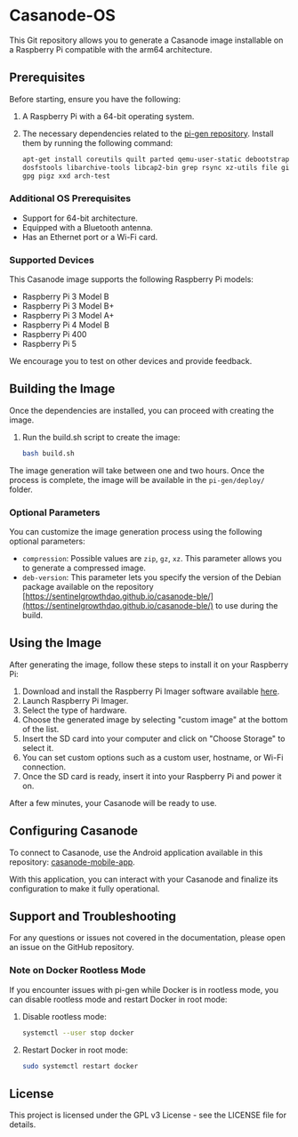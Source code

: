 # Casanode-OS

This Git repository allows you to generate a Casanode image installable on a Raspberry Pi compatible with the arm64 architecture.

## Prerequisites

Before starting, ensure you have the following:

1. A Raspberry Pi with a 64-bit operating system.
2. The necessary dependencies related to the [pi-gen repository](https://github.com/RPi-Distro/pi-gen). Install them by running the following command:

	```bash
	apt-get install coreutils quilt parted qemu-user-static debootstrap zerofree zip \
	dosfstools libarchive-tools libcap2-bin grep rsync xz-utils file git curl bc \
	gpg pigz xxd arch-test
	```

### Additional OS Prerequisites

- Support for 64-bit architecture.
- Equipped with a Bluetooth antenna.
- Has an Ethernet port or a Wi-Fi card.

### Supported Devices

This Casanode image supports the following Raspberry Pi models:

- Raspberry Pi 3 Model B
- Raspberry Pi 3 Model B+
- Raspberry Pi 3 Model A+
- Raspberry Pi 4 Model B
- Raspberry Pi 400
- Raspberry Pi 5

We encourage you to test on other devices and provide feedback.

## Building the Image

Once the dependencies are installed, you can proceed with creating the image.

1. Run the build.sh script to create the image:

	```bash
	bash build.sh
	```

The image generation will take between one and two hours. Once the process is complete, the image will be available in the `pi-gen/deploy/` folder.

### Optional Parameters

You can customize the image generation process using the following optional parameters:

- `compression`: Possible values are `zip`, `gz`, `xz`. This parameter allows you to generate a compressed image.
- `deb-version`: This parameter lets you specify the version of the Debian package available on the repository [https://sentinelgrowthdao.github.io/casanode-ble/](https://sentinelgrowthdao.github.io/casanode-ble/) to use during the build.

## Using the Image

After generating the image, follow these steps to install it on your Raspberry Pi:

1. Download and install the Raspberry Pi Imager software available [here](https://www.raspberrypi.com/software/).
2. Launch Raspberry Pi Imager.
3. Select the type of hardware.
4. Choose the generated image by selecting "custom image" at the bottom of the list.
5. Insert the SD card into your computer and click on "Choose Storage" to select it.
6. You can set custom options such as a custom user, hostname, or Wi-Fi connection.
7. Once the SD card is ready, insert it into your Raspberry Pi and power it on.

After a few minutes, your Casanode will be ready to use.

## Configuring Casanode

To connect to Casanode, use the Android application available in this repository: [casanode-mobile-app](https://github.com/sentinelgrowthdao/casanode-mobile-app).

With this application, you can interact with your Casanode and finalize its configuration to make it fully operational.

## Support and Troubleshooting

For any questions or issues not covered in the documentation, please open an issue on the GitHub repository.

### Note on Docker Rootless Mode

If you encounter issues with pi-gen while Docker is in rootless mode, you can disable rootless mode and restart Docker in root mode:

1. Disable rootless mode:
	```bash
	systemctl --user stop docker
	```

2. Restart Docker in root mode:
	```bash
	sudo systemctl restart docker
	```

## License

This project is licensed under the GPL v3 License - see the LICENSE file for details.
